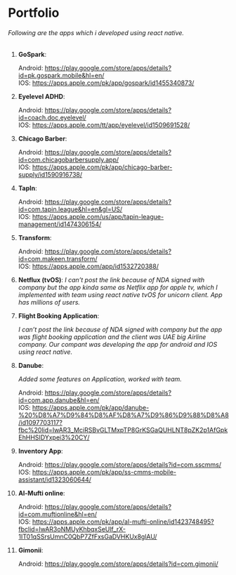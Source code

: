 # Portfolio

###### Following are the apps which i developed using react native.

1. __GoSpark__:
    
    Android: <https://play.google.com/store/apps/details?id=pk.gospark.mobile&hl=en/><br/>
    IOS: <https://apps.apple.com/pk/app/gospark/id1455340873/>

2. __Eyelevel ADHD__:
    
    Android: <https://play.google.com/store/apps/details?id=coach.doc.eyelevel/><br/>
    IOS: <https://apps.apple.com/tt/app/eyelevel/id1509691528/>

3. __Chicago Barber__:
    
    Android: <https://play.google.com/store/apps/details?id=com.chicagobarbersupply.app/><br/>
    IOS: <https://apps.apple.com/pk/app/chicago-barber-supply/id1590916738/>

4. __TapIn__:
    
    Android: <https://play.google.com/store/apps/details?id=com.tapin.league&hl=en&gl=US/><br/>
    IOS: <https://apps.apple.com/us/app/tapin-league-management/id1474306154/>

5. __Transform__:
    
    Android: <https://play.google.com/store/apps/details?id=com.makeen.transform/><br/>
    IOS: <https://apps.apple.com/app/id1532720388/>

6. __Netflux (tvOS)__:
    _I can’t post the link because of NDA signed with company but the app kinda same as Netflix app for apple tv, which I implemented with team using react native tvOS for unicorn client. App has millions of users._

7. __Flight Booking Application__:
    
    _I can’t post the link because of NDA signed with company but the app was flight booking application and the client was UAE big Airline company. Our compant was developing the app for android and IOS using react native._

8. __Danube__:

    _Added some features on Application, worked with team._

    Android: <https://play.google.com/store/apps/details?id=com.app.danube&hl=en/><br/>
    IOS: <https://apps.apple.com/pk/app/danube-%20%D8%A7%D9%84%D8%AF%D8%A7%D9%86%D9%88%D8%A8/id1097703117?fbc%20lid=IwAR3_MciRSBvGLTMxpTP8GrKSGaQUHLNT8pZK2p1AfGpkEhHHSIDYxpei3%20CY/>

9. __Inventory App__:
    
    Android: <https://play.google.com/store/apps/details?id=com.sscmms/><br/>
    IOS: <https://apps.apple.com/pk/app/ss-cmms-mobile-assistant/id1323060644/>

10. __Al-Mufti online__:
    
    Android: <https://play.google.com/store/apps/details?id=com.muftionline&hl=en/><br/>
    IOS: <https://apps.apple.com/pk/app/al-mufti-online/id1423748495?fbclid=IwAR3oNMUyKhbqxSeUlf_rX-1IT01qSSrsUmnC0QbP7ZfFxsGaDVHKUx8glAU/>

11. __Gimonii__:
    
    Android: <https://play.google.com/store/apps/details?id=com.gimonii/><br/>
